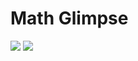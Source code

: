 # Math Glimpse

[![](repo/Vastleggen+9.png)](https://en.wikipedia.org/wiki/Euler%27s_identity)
[![](repo/Vastleggen+10.png)](https://en.wikipedia.org/wiki/Complex_number)
